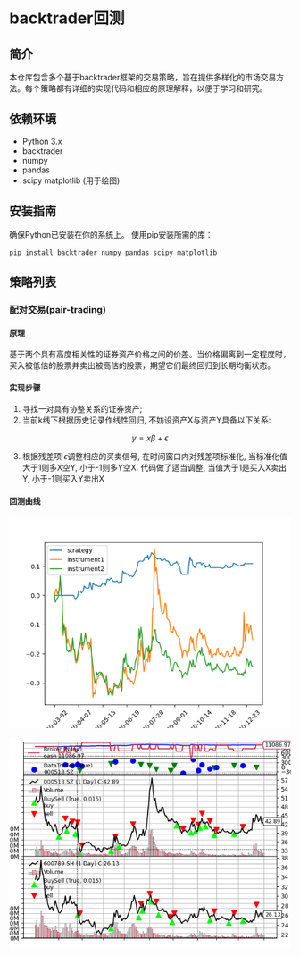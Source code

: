 # backtrader回测
## 简介
本仓库包含多个基于backtrader框架的交易策略，旨在提供多样化的市场交易方法。每个策略都有详细的实现代码和相应的原理解释，以便于学习和研究。

## 依赖环境
- Python 3.x
- backtrader
- numpy
- pandas
- scipy
matplotlib (用于绘图)
## 安装指南
确保Python已安装在你的系统上。
使用pip安装所需的库：
```
pip install backtrader numpy pandas scipy matplotlib
```
## 策略列表
### 配对交易(pair-trading)
#### 原理
基于两个具有高度相关性的证券资产价格之间的价差。当价格偏离到一定程度时，买入被低估的股票并卖出被高估的股票，期望它们最终回归到长期均衡状态。
#### 实现步骤
1. 寻找一对具有协整关系的证券资产;
2. 当前k线下根据历史记录作线性回归, 不妨设资产X与资产Y具备以下关系:

$$y=x\beta+\epsilon$$

3. 根据残差项
$\epsilon$调整相应的买卖信号, 在时间窗口内对残差项标准化, 当标准化值大于1则多X空Y, 小于-1则多Y空X. 代码做了适当调整, 当值大于1是买入X卖出Y, 小于-1则买入Y卖出X

#### 回测曲线
![曲线](figure/pairtrading.png)

![曲线](figure/paritrading_2.png)
